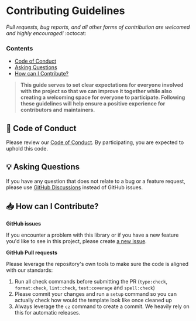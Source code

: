 # Contributing Guidelines

_Pull requests, bug reports, and all other forms of contribution are welcomed and highly encouraged!_ :octocat:

### Contents

- [Code of Conduct](#book-code-of-conduct)
- [Asking Questions](#bulb-asking-questions)
- [How can I Contribute?](#inbox_tray-how-can-i-contribute)

> **This guide serves to set clear expectations for everyone involved with the project so that we can improve it together while also creating a welcoming space for everyone to participate. Following these guidelines will help ensure a positive experience for contributors and maintainers.**

## :book: Code of Conduct

Please review our [Code of Conduct](./CODE_OF_CONDUCT.md). By participating, you are expected to uphold this code.

## :bulb: Asking Questions

If you have any question that does not relate to a bug or a feature request, please use [GitHub Discussions](https://github.com/juliangumenita/simple-effing-primitive-layout/discussions) instead of GitHub issues.

## :inbox_tray: How can I Contribute?

**GitHub issues**

If you encounter a problem with this library or if you have a new feature you'd like to see in this project, please create [a new issue](https://github.com/juliangumenita/simple-effing-primitive-layout/issues/new/choose).

**GitHub Pull requests**

Please leverage the repository's own tools to make sure the code is aligned with our standards:

1. Run all check commands before submitting the PR (`type:check`, `format:check`, `lint:check`, `test:coverage` and `spell:check`)
2. Please commit your changes and run a `setup` command so you can actually check how would the template look like once cleaned up
3. Always leverage the `cz` command to create a commit. We heavily rely on this for automatic releases.
